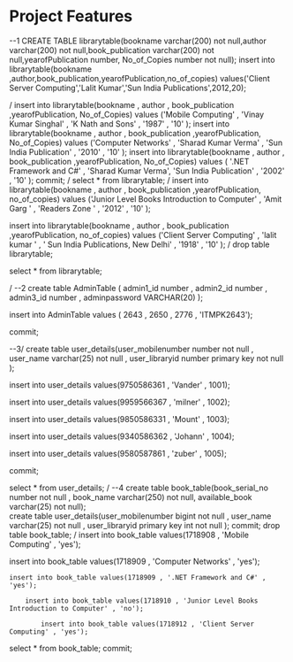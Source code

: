 # Project Features
--1
CREATE TABLE librarytable(bookname	varchar(200) not null,author varchar(200) not null,book_publication varchar(200) not null,yearofPublication number, No_of_Copies number not null);
insert into librarytable(bookname ,author,book_publication,yearofPublication,no_of_copies)
values('Client Server Computing','Lalit Kumar','Sun India Publications',2012,20);

/
insert into librarytable(bookname , author , book_publication ,yearofPublication, No_of_Copies) values ('Mobile Computing' , 'Vinay Kumar Singhal'  , 'K Nath and Sons' , '1987' , '10'  );
insert into librarytable(bookname , author , book_publication ,yearofPublication, No_of_Copies) values ('Computer Networks' , 'Sharad Kumar Verma'  , 'Sun India Publication' , '2010' , '10'  );
insert into librarytable(bookname , author , book_publication ,yearofPublication, No_of_Copies) values ( '.NET Framework and C#' , 'Sharad Kumar Verma',  'Sun India Publication' , '2002' , '10'  );
commit;
/
select * from librarytable;
/
insert into librarytable(bookname , author , book_publication ,yearofPublication, no_of_copies) values ('Junior Level Books
Introduction to Computer' , 'Amit Garg ' , 'Readers Zone ' , '2012' , '10'  );

insert into librarytable(bookname , author , book_publication ,yearofPublication, no_of_copies) values ('Client Server Computing' , 'lalit kumar ' , ' Sun India Publications, New Delhi' , '1918' , '10'  );
/
drop table librarytable;

select * from librarytable;

/
--2
create table AdminTable ( admin1_id number , admin2_id number , admin3_id number , adminpassword VARCHAR(20)  );

insert into AdminTable values ( 2643 , 2650 , 2776 , 'ITMPK2643');

commit;

--3/
create table user_details(user_mobilenumber number not null , user_name varchar(25) not null , user_libraryid number primary key not null );

insert into user_details values(9750586361 , 'Vander' , 1001);

insert into user_details values(9959566367 , 'milner' , 1002);

insert into user_details values(9850586331 , 'Mount' , 1003);

insert into user_details values(9340586362 , 'Johann' , 1004);

insert into user_details values(9580587861 , 'zuber' , 1005);

commit;

select * from user_details;
/
--4
create table book_table(book_serial_no number not null , book_name varchar(250) not null, available_book varchar(25) not null);		
				create table user_details(user_mobilenumber bigint not null , user_name varchar(25) not null , user_libraryid primary key int not null );
	             commit;
                 drop table book_table;
                 /
 insert into book_table values(1718908 , 'Mobile Computing' , 'yes');
                
  insert into book_table values(1718909 , 'Computer Networks' , 'yes');
  
    insert into book_table values(1718909 , '.NET Framework and C#' , 'yes');
    
        insert into book_table values(1718910 , 'Junior Level Books Introduction to Computer' , 'no');
        
            insert into book_table values(1718912 , 'Client Server Computing' , 'yes');

select * from book_table;
commit;
